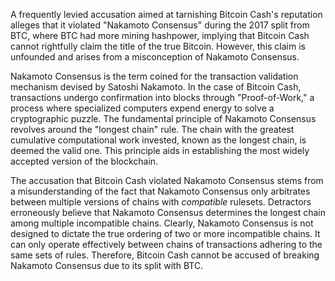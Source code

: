 A frequently levied accusation aimed at tarnishing Bitcoin Cash's reputation alleges that it violated "Nakamoto Consensus" during the 2017 split from BTC, where BTC had more mining hashpower, implying that Bitcoin Cash cannot rightfully claim the title of the true Bitcoin. However, this claim is unfounded and arises from a misconception of Nakamoto Consensus.

Nakamoto Consensus is the term coined for the transaction validation mechanism devised by Satoshi Nakamoto. In the case of Bitcoin Cash, transactions undergo confirmation into blocks through "Proof-of-Work," a process where specialized computers expend energy to solve a cryptographic puzzle. The fundamental principle of Nakamoto Consensus revolves around the "longest chain" rule. The chain with the greatest cumulative computational work invested, known as the longest chain, is deemed the valid one. This principle aids in establishing the most widely accepted version of the blockchain.

The accusation that Bitcoin Cash violated Nakamoto Consensus stems from a misunderstanding of the fact that Nakamoto Consensus only arbitrates between multiple versions of chains with *compatible* rulesets. Detractors erroneously believe that Nakamoto Consensus determines the longest chain among multiple incompatible chains. Clearly, Nakamoto Consensus is not designed to dictate the true ordering of two or more incompatible chains. It can only operate effectively between chains of transactions adhering to the same sets of rules. Therefore, Bitcoin Cash cannot be accused of breaking Nakamoto Consensus due to its split with BTC.